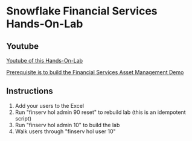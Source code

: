 # Snowflake Financial Services Hands-On-Lab

## Youtube 
[Youtube of this Hands-On-Lab](https://www.youtube.com/watch?v=Rr-QrbsUsYM)

[Prerequisite is to build the Financial Services Asset Management Demo](https://www.youtube.com/playlist?list=PLyKI7j42vSkbryDXuB7kEhzk66lmdNJ3Z)

## Instructions
1. Add your users to the Excel
2. Run "finserv hol admin 90 reset" to rebuild lab (this is an idempotent script)
3. Run "finserv hol admin 10" to build the lab
4. Walk users through "finserv hol user 10"
